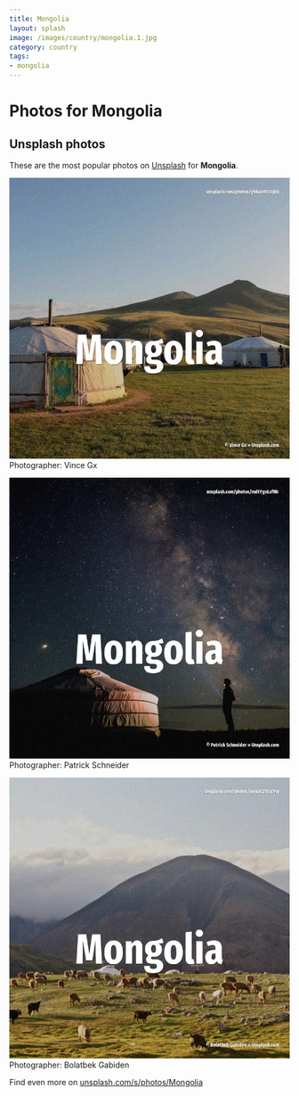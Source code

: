 ```yaml
---
title: Mongolia
layout: splash
image: /images/country/mongolia.1.jpg
category: country
tags:
- mongolia
---
```

# Photos for Mongolia
 
## Unsplash photos
These are the most popular photos on [Unsplash](https://unsplash.com) for **Mongolia**.
 
![Mongolia](/images/country/mongolia.1.jpg)
Photographer:  Vince Gx
 
![Mongolia](/images/country/mongolia.2.jpg)
Photographer:  Patrick Schneider
 
![Mongolia](/images/country/mongolia.3.jpg)
Photographer:  Bolatbek Gabiden
 
Find even more on [unsplash.com/s/photos/Mongolia](https://unsplash.com/s/photos/Mongolia)
 
